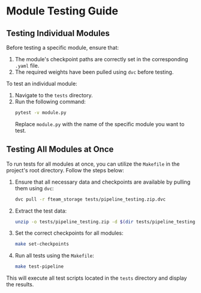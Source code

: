 
# Module Testing Guide

## Testing Individual Modules

Before testing a specific module, ensure that:

1. The module's checkpoint paths are correctly set in the corresponding `.yaml` file.
2. The required weights have been pulled using `dvc` before testing.

To test an individual module:

1. Navigate to the `tests` directory.
2. Run the following command:
   ```bash
   pytest -v module.py
   ```
   Replace `module.py` with the name of the specific module you want to test.

## Testing All Modules at Once

To run tests for all modules at once, you can utilize the `Makefile` in the project's root directory. Follow the steps below:

1. Ensure that all necessary data and checkpoints are available by pulling them using `dvc`:
   ```bash
   dvc pull -r fteam_storage tests/pipeline_testing.zip.dvc
   ```
2. Extract the test data:
   ```bash
   unzip -o tests/pipeline_testing.zip -d $(dir tests/pipeline_testing.zip)
   ```
3. Set the correct checkpoints for all modules:
   ```bash
   make set-checkpoints
   ```
4. Run all tests using the `Makefile`:
   ```bash
   make test-pipeline
   ```

This will execute all test scripts located in the `tests` directory and display the results.
